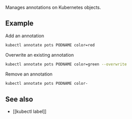 Manages annotations on Kubernetes objects.

## Example

Add an annotation
```bash
kubectl annotate pots PODNAME color=red
```

Overwrite an existing annotation
```bash
kubectl annotate pots PODNAME color=green --overwrite
```

Remove an annotation
```bash
kubectl annotate pots PODNAME color-
```

## See also
- [[kubectl label]]